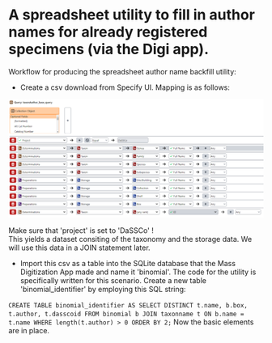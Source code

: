 # A spreadsheet utility to fill in author names for already registered specimens (via the Digi app).

Workflow for producing the spreadsheet author name backfill utility:

- Create a csv download from Specify UI. Mapping is as follows:

![Specify mapping](https://github.com/NHMDenmark/Mass-Digitizer/blob/main/Author_backfill/mappingSP.png)

  Make sure that 'project' is set to 'DaSSCo' !  
  This yields a dataset consiting of the taxonomy and the storage data. We will use this data in a JOIN statement later.

- Import this csv as a table into the SQLite database that the Mass Digitization App made and name it 'binomial'. The code for the utility is specifically written for this scenario.
Create a new table 'binomial_identifier' by employing this SQL string:

`CREATE TABLE binomial_identifier AS SELECT DISTINCT t.name, b.box,  t.author, t.dasscoid FROM binomial b JOIN taxonname t ON b.name = t.name WHERE length(t.author) > 0 ORDER BY 2;` 
Now the basic elements are in place.
